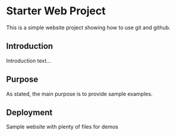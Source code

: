 # Starter Web Project

This is a simple website project showing how to use git and github.

## Introduction

Introduction text...

## Purpose

As stated, the main purpose is to provide sample examples.

## Deployment

Sample website with plenty of files for demos